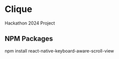# Clique
 Hackathon 2024 Project

## NPM Packages
npm install react-native-keyboard-aware-scroll-view
